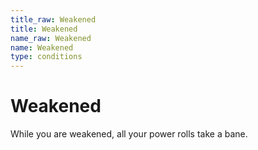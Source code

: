 ```yaml
---
title_raw: Weakened
title: Weakened
name_raw: Weakened
name: Weakened
type: conditions
---
```


# Weakened

While you are weakened, all your power rolls take a bane.

